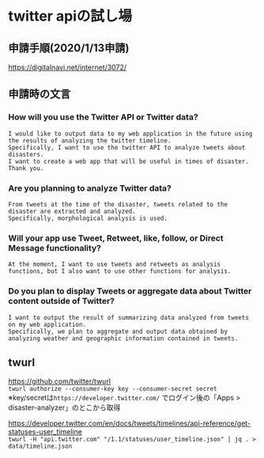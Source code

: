 # twitter apiの試し場
## 申請手順(2020/1/13申請)
https://digitalnavi.net/internet/3072/

## 申請時の文言
### How will you use the Twitter API or Twitter data?
```
I would like to output data to my web application in the future using the results of analyzing the twitter timeline.
Specifically, I want to use the twitter API to analyze tweets about disasters.
I want to create a web app that will be useful in times of disaster.
Thank you.
```

### Are you planning to analyze Twitter data?
```
From tweets at the time of the disaster, tweets related to the disaster are extracted and analyzed.
Specifically, morphological analysis is used.
```

### Will your app use Tweet, Retweet, like, follow, or Direct Message functionality?
```
At the moment, I want to use tweets and retweets as analysis functions, but I also want to use other functions for analysis.
```

### Do you plan to display Tweets or aggregate data about Twitter content outside of Twitter?
```
I want to output the result of summarizing data analyzed from tweets on my web application.
Specifically, we plan to aggregate and output data obtained by analyzing weather and geographic information contained in tweets.
```

## twurl
https://github.com/twitter/twurl<br>
`twurl authorize --consumer-key key --consumer-secret secret`<br>
※key/secretは`https://developer.twitter.com/` でログイン後の「Apps > disaster-analyzer」のとこから取得<br>

https://developer.twitter.com/en/docs/tweets/timelines/api-reference/get-statuses-user_timeline<br>
`twurl -H "api.twitter.com" "/1.1/statuses/user_timeline.json" | jq . > data/timeline.json`<br>
